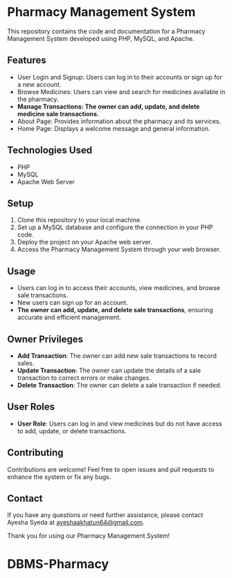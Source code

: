 # Pharmacy Management System

This repository contains the code and documentation for a Pharmacy Management System developed using PHP, MySQL, and Apache.

## Features

- User Login and Signup: Users can log in to their accounts or sign up for a new account.
- Browse Medicines: Users can view and search for medicines available in the pharmacy.
- **Manage Transactions: The owner can add, update, and delete medicine sale transactions.**
- About Page: Provides information about the pharmacy and its services.
- Home Page: Displays a welcome message and general information.

## Technologies Used

- PHP
- MySQL
- Apache Web Server

## Setup

1. Clone this repository to your local machine.
2. Set up a MySQL database and configure the connection in your PHP code.
3. Deploy the project on your Apache web server.
4. Access the Pharmacy Management System through your web browser.

## Usage

- Users can log in to access their accounts, view medicines, and browse sale transactions.
- New users can sign up for an account.
- **The owner can add, update, and delete sale transactions**, ensuring accurate and efficient management.

## Owner Privileges

- **Add Transaction**: The owner can add new sale transactions to record sales.
- **Update Transaction**: The owner can update the details of a sale transaction to correct errors or make changes.
- **Delete Transaction**: The owner can delete a sale transaction if needed.

## User Roles

- **User Role**: Users can log in and view medicines but do not have access to add, update, or delete transactions.

## Contributing

Contributions are welcome! Feel free to open issues and pull requests to enhance the system or fix any bugs.



## Contact

If you have any questions or need further assistance, please contact Ayesha Syeda at ayeshaakhatun64@gmail.com.

Thank you for using our Pharmacy Management System!


# DBMS-Pharmacy
